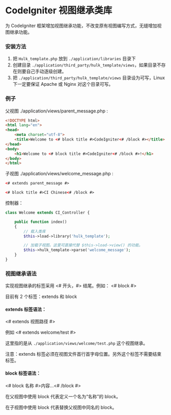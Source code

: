 CodeIgniter 视图继承类库
=============

 为 CodeIgniter 框架增加视图继承功能，不改变原有视图编写方式，无缝增加视图继承功能。

### 安装方法

1. 把 `Hulk_template.php` 放到 `./application/libraries` 目录下
2. 创建目录 `./application/third_party/hulk_template/views`，如果目录不存在则要自己手动逐级创建。
3. 把 `./application/third_party/hulk_template/views` 目录设为可写，Linux 下一定要保证 Apache 或 Nginx 对这个目录可写。

### 例子

父视图 ./application/views/parent_message.php :

```html
<!DOCTYPE html>
<html lang="en">
<head>
    <meta charset="utf-8">
    <title>Welcome to <# block title #>CodeIgniter<# /block #></title>
</head>
<body>
    <h1>Welcome to <# block title #>CodeIgniter<# /block #>!</h1>
</body>
</html>
```

子视图 ./application/views/welcome_message.php :

```html
<# extends parent_message #>

<# block title #>CI Chinese<# /block #>
```

控制器：

```php
class Welcome extends CI_Controller {

    public function index()
    {
        // 载入类库
        $this->load->library('hulk_template');

        // 加载子视图。这里可直接代替 $this->load->view() 的功能。
        $this->hulk_template->parse('welcome_message');
    }
}
```

### 视图继承语法

实现视图继承的标签采用 <# 开头，#> 结尾。例如： <# block #>

目前有 2 个标签：extends 和 block

#### extends 标签语法：

<# extends 视图路径 #>

例如 <# extends welcome/test #>

这里指的是从 `./application/views/welcome/test.php` 这个视图继承。

注意：extends 标签必须在视图文件首行首字母位置。另外这个标签不需要结束标签。

#### block 标签语法：

<# block 名称 #>内容...<# /block #>

在父视图中使用 block 代表定义一个名为“名称”的 block。

在子视图中使用 block 代表替换父视图中同名的 block。
